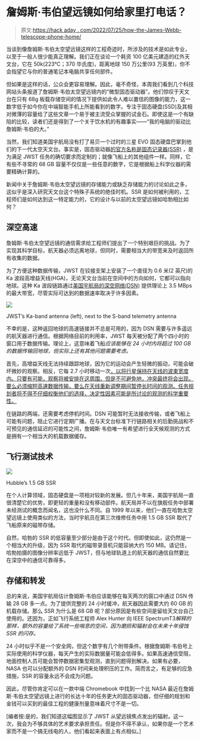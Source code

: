 # 詹姆斯·韦伯望远镜如何给家里打电话？

> 原文:[https://hack aday . com/2022/07/25/how-the-James-Webb-telescope-phone-home/](https://hackaday.com/2022/07/25/how-does-the-james-webb-telescope-phone-home/)

当谈到像詹姆斯·韦伯太空望远镜这样的工程奇迹时，所涉及的技术是如此专业，以至于一般人很少能真正理解。我们正在谈论一个耗资 100 亿美元建造的红外天文台，它在 50k(223°C；370 华氏度)，距离地球 150 万公里(93 万英里)，你不会指望它与你的普通笔记本电脑共享任何部件。

但如果是这样的话，公众会更容易理解。因此，毫不奇怪，本周我们看到几个科技网站头条报道了詹姆斯·韦伯太空望远镜内的“微型固态驱动器”。他们惊叹于天文台在只有 68g 板载存储空间的情况下提供如此令人难以置信的图像的能力，这一数字低于如今你在中端智能手机上所能看到的数字。专注于固态硬盘(SSD)及其相对微薄的容量给了这些文章一个易于被主流受众掌握的试金石。即使这是一个有缺陷的比较，读者们还是得到了一个关于饮水机的有趣事实——“我的电脑的驱动比詹姆斯·韦伯的大。”

当然，我们知道美国宇航局没有打了易贝一个过时的三星 EVO 固态硬盘巴掌到他们的下一代太空天文台。事实是，固态驱动器[的官方名称是固态记录器(SSR)](https://jwst-docs.stsci.edu/jwst-observatory-hardware/jwst-solid-state-recorder) ，是为满足 JWST 任务的确切要求而定制的；就像飞船上的其他组件一样。同样，它有些不寻常的 68 GB 容量不仅仅是一些任意的数字，它是根据船上科学仪器的需要精确计算的。

新闻中关于詹姆斯·韦伯太空望远镜的存储能力或缺乏存储能力的讨论如此之多，这似乎是深入研究天文台这个特殊子系统的绝佳时机。SSR 是如何被利用的，工程师们是如何达到这一特定能力的，它的设计与以前的太空望远镜如哈勃相比如何？

## 深空高速

詹姆斯·韦伯太空望远镜的通信需求给工程师们提出了一个特别艰巨的挑战。为了实现其科学目标，航天器必须远离地球，但同时，需要相当大的带宽来及时返回所有收集的数据。

为了方便这种数据传输，JWST 在铰接支架上安装了一个直径为 0.6 米(2 英尺)的 Ka 波段高增益天线(HGA)，无论天文台当前在空间中的方向如何，它都可以指向地球。这种 Ka 波段链路通过[美国宇航局的深空网络(DSN)](https://hackaday.com/2017/07/21/serious-dx-the-deep-space-network/) 提供理论上 3.5 MBps 的最大带宽，尽管实际可达到的数据速率取决于许多因素。

[![](../Images/c5ab88a4e36b365b5185c78b97b36fe5.png)](https://hackaday.com/wp-content/uploads/2022/07/jwstssr_antenna.jpg)

JWST’s Ka-band antenna (left), next to the S-band telemetry antenna

不幸的是，这种返回地球的高速链接并不总是可用的，因为 DSN 需要与许多遥远的航天器进行通信。根据网络目前的利用率，JWST 每天被分配了两个四小时的窗口用于数据传输。理论上，这意味着飞船*应该能够在 24 小时内将超过 100 GB 的数据传输回地球，但实际上还有其他问题需要考虑。*

首先，高增益天线无法持续跟踪地球，因为它的运动会产生轻微的振动，可能会破坏微妙的观察。相反，它每 2.7 小时移动一次[，以将行星保持在天线的波束宽度内。只要有可能，观察将被安排在这周围，但是不可避免地，冲突最终将会出现。要么必须缩短高速数据传输，要么在天线重新调整期间暂停长时间的观测。任务规划者将不得不仔细权衡他们的选择，决定性因素可能是所讨论的观测的科学重要性。](https://jwst-docs.stsci.edu/jwst-observatory-hardware/jwst-spacecraft-bus/jwst-communications-subsystem)

在链路的两端，还需要考虑停机时间。DSN 可能暂时无法接收传输，或者飞船上可能有问题，阻止它进行定期广播。在与天文台标准下行链路相关的后勤挑战和不可预见的通信延迟的可能性之间，詹姆斯·韦伯唯一有希望进行全天候观测的方式是拥有一个相当大的机载数据缓存。

## 飞行测试技术

[![](../Images/f007d5dbc8998b393e0e6494a94fbeda.png)](https://hackaday.com/wp-content/uploads/2022/07/jwstssr_hubble.jpg)

Hubble’s 1.5 GB SSR

在个人计算领域，固态硬盘是一项相对较新的发展。但几十年来，美国宇航局一直很清楚它的优势，即更轻的重量和没有移动部件。航天局并不以在旗舰任务中部署未经测试的概念而闻名，这也没什么不同。自 1999 年以来，他们一直在哈勃太空望远镜上使用类似的方法，当时宇航员在第三次维修任务中用 1.5 GB SSR 取代了飞船原来的磁带存储。

自然，哈勃的 SSR 的低容量至少部分是由于这个时代。但即使如此，这仍然是一个相当大的升级，因为 SSR 取代的磁带录音机只能容纳大约 150 MB。请记住，哈勃拍摄的图像分辨率远低于 JWST，但与地球轨道上的航天器的通信自然要比在深空中的通信可靠得多。

## 存储和转发

总的来说，美国宇航局估计詹姆斯·韦伯应该能够在每天两次的窗口中通过 DSN 传输 28 GB 多一点。为了提供完整的 24 小时缓冲，航天器因此需要大约 60 GB 的机载存储。那么 SSR 为什么是 68 GB 呢？部分原因是有些空间是留给天文台自己使用的。还因为，正如飞行系统工程师 Alex Hunter 向 IEEE SpectrumT3*解释的那样，额外的容量给了系统一些喘息的空间，因为磨损和辐射会在未来十年侵蚀 SSR 的闪存。*

24 小时似乎不是一个安全网，但这个数字有几个附带条件。根据詹姆斯·韦伯号上实际使用的科学仪器，每天产生的实际数据量可能会低得多。如果高速通信受阻，地面控制人员可能会暂停数据密集型观测，直到问题得到解决。如果有必要，NASA 也可以分配额外的 DSN 时间来处理积压的工作。简而言之，有足够的应急措施，SSR 的容量永远不会成为问题。

因此，尽管你肯定可以在一款中端 Chromebook 中找到一个比 NASA 最近在詹姆斯·韦伯太空望远镜上进行的长达十年的任务更大的固态驱动器，但仔细的规划和金钱可以买到的最佳工程的健康剂量意味着尺寸不是一切。

[编者按:是的，我们知道这幅图显示了 JWST 从望远镜焦点发出的辐射。这一次，我会为不够具体的艺术要求承担责任。但是你不得不承认，如果你是一个艺术家而不是一个搞无线电的人，他们看起来表面上有点相似。]